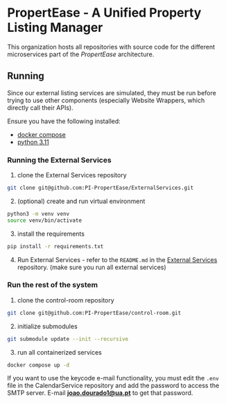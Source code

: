 # PropertEase - A Unified Property Listing Manager

This organization hosts all repositories with source code for the different microservices part of the _PropertEase_ architecture.

## Running

Since our external listing services are simulated, they must be run before trying to use other components (especially Website Wrappers, which directly call their APIs).

Ensure you have the following installed:
- [docker compose](https://docs.docker.com/compose/)
- [python 3.11](https://www.python.org/)

### Running the External Services

1. clone the External Services repository

```bash
git clone git@github.com:PI-PropertEase/ExternalServices.git
```

2. (optional) create and run virtual environment

```bash
python3 -m venv venv
source venv/bin/activate
```

3. install the requirements

```bash
pip install -r requirements.txt
```

4. Run External Services - refer to the `README.md` in the [External Services](https://github.com/PI-PropertEase/ExternalServices) repository. (make sure you run all external services)

### Run the rest of the system

1. clone the control-room repository

```bash
git clone git@github.com:PI-PropertEase/control-room.git
```

2. initialize submodules

```bash
git submodule update --init --recursive
```

3. run all containerized services

```bash
docker compose up -d
```

If you want to use the keycode e-mail functionality, you must edit the `.env` file in the CalendarService repository and add the password to access the SMTP server. E-mail **joao.dourado1@ua.pt** to get that password.
